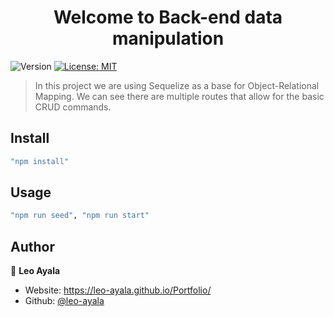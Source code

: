 <h1 align="center">Welcome to Back-end data manipulation </h1>
<p>
  <img alt="Version" src="https://img.shields.io/badge/version-1.0.0-blue.svg?cacheSeconds=2592000" />
  <a href="#" target="_blank">
    <img alt="License: MIT" src="https://img.shields.io/badge/License-MIT-yellow.svg" />
  </a>
</p>

> In this project we are using Sequelize as a base for Object-Relational Mapping. We can see there are multiple routes that allow for the basic CRUD commands. 

## Install

```sh
"npm install"
```

## Usage

```sh
"npm run seed", "npm run start"
```

## Author

👤 **Leo Ayala**

* Website: https://leo-ayala.github.io/Portfolio/
* Github: [@leo-ayala](https://github.com/leo-ayala)
